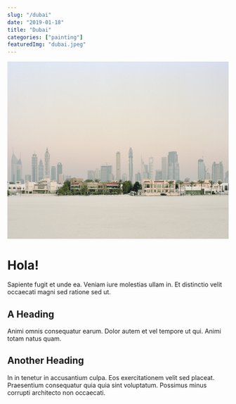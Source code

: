 ```yaml
---
slug: "/dubai"
date: "2019-01-18"
title: "Dubai"
categories: ["painting"]
featuredImg: "dubai.jpeg"
---
```


![](../images/dubai.jpeg)

# Hola!

Sapiente fugit et unde ea. Veniam iure molestias ullam in. Et distinctio velit occaecati magni sed ratione sed ut.

## A Heading

Animi omnis consequatur earum. Dolor autem et vel tempore ut qui. Animi totam natus quam.

## Another Heading

In in tenetur in accusantium culpa. Eos exercitationem velit sed placeat. Praesentium consequatur quia quia sint voluptatum. Possimus minus corrupti architecto non occaecati.
